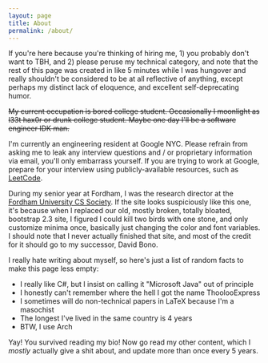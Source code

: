 ```yaml
---
layout: page
title: About
permalink: /about/
---
```


If you're here because you're thinking of hiring me, 1) you probably don't want to TBH,
and 2) please peruse my technical category, and note that the rest of this page was created
in like 5 minutes while I was hungover and really shouldn't be considered to be at all
reflective of anything, except perhaps my distinct lack of eloquence, and excellent
self-deprecating humor.

~~My current occupation is bored college student.  Occasionally I moonlight
as l33t hax0r or drunk college student.  Maybe one day I'll be a software
engineer IDK man.~~

I'm currently an engineering resident at Google NYC.  Please refrain from asking
me to leak any interview questions and / or proprietary information via email,
you'll only embarrass yourself.  If you are trying to work at Google, prepare
for your interview using publicly-available resources, such as
[LeetCode](https://leetcode.com).

During my senior year at Fordham, I was the research director at the [Fordham
University CS Society](http://fordhamcss.org). If the site looks suspiciously
like this one, it's because when I replaced our old, mostly broken, totally
bloated, bootstrap 2.3 site, I figured I could kill two birds with one stone,
and only customize minima once, basically just changing the color and font
variables.  I should note that I never actually finished that site, and most of
the credit for it should go to my successor, David Bono.

I really hate writing about myself, so here's just a list of random facts to
make this page less empty:

- I really like C#, but I insist on calling it "Microsoft Java" out of principle
- I honestly can't remember where the hell I got the name ThoolooExpress
- I sometimes will do non-technical papers in LaTeX because I'm a masochist
- The longest I've lived in the same country is 4 years
- BTW, I use Arch

Yay! You survived reading my bio! Now go read my other content, which I _mostly_ actually
give a shit about, and update more than once every 5 years.